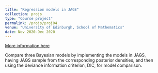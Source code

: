 ```yaml
---
title: "Regression models in JAGS"
collection: projs
type: "Course project"
permalink: /projs/proj04
venue: "University of Edinburgh, School of Mathematics"
date: Nov 2020-Dec 2020
---
```


[More information here](http://grantaire08.github.io/files/stasprog_proj2)

Compare three Bayesian models by implementing the models in JAGS, having JAGS sample from the corresponding posterior densities, and then using the deviance information criterion, DIC, for model comparison.
